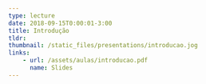 ```yaml
---
type: lecture
date: 2018-09-15T0:00:01-3:00
title: Introdução
tldr: 
thumbnail: /static_files/presentations/introducao.jog
links: 
    - url: /assets/aulas/introducao.pdf
      name: Slides
---
```

